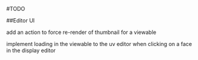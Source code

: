 #TODO


##Editor UI

add an action to force re-render of thumbnail for a viewable

implement loading in the viewable to the uv editor when clicking on a face in the display editor

